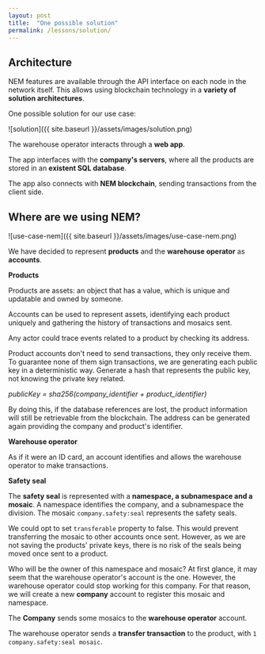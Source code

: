 ```yaml
---
layout: post
title:  "One possible solution"
permalink: /lessons/solution/
---
```


## Architecture
NEM features are available through the API interface on each node in the network itself. This allows using blockchain technology in a **variety of solution architectures**.

One possible solution for our use case:

![solution]({{ site.baseurl }}/assets/images/solution.png)

The warehouse operator interacts through a **web app**. 

The app interfaces with the **company's servers**, where all the products are stored in an **existent SQL database**. 

The app also connects with **NEM blockchain**, sending transactions from the client side.

## Where are we using NEM?

![use-case-nem]({{ site.baseurl }}/assets/images/use-case-nem.png)

We have decided to represent **products** and the **warehouse operator** as **accounts**. 

**Products**

Products are assets: an object that has a value, which is unique and updatable and owned by someone.

Accounts can be used to represent assets, identifying each product uniquely and gathering the history of transactions and mosaics sent.

Any actor could trace events related to a product by checking its address. 

Product accounts don't need to send transactions, they only receive them. To guarantee none of them sign transactions, we are generating each public key in a deterministic way. Generate a hash that represents the public key, not knowing the private key related.

*publicKey = sha256(company_identifier + product_identifier)*

By doing this, if the database references are lost, the product information will still be retrievable from the blockchain. The address can be generated again providing the company and product's identifier.

**Warehouse operator**

As if it were an ID card, an account identifies and allows the warehouse operator to make transactions.

**Safety seal**

The **safety seal** is represented with a **namespace, a subnamespace and a mosaic**. A namespace identifies the company, and a subnamespace the division. The mosaic ``company.safety:seal`` represents the safety seals. 

We could opt to set ``transferable`` property to false. This would prevent transferring the mosaic to other accounts once sent. However, as we are not saving the products' private keys, there is no risk of the seals being moved once sent to a product.

Who will be the owner of this namespace and mosaic? At first glance, it may seem that the warehouse operator's account is the one. However, the warehouse operator could stop working for this company. For that reason, we will create a new **company** account to register this mosaic and namespace.

The **Company** sends some mosaics to the **warehouse operator** account. 

The warehouse operator sends a **transfer transaction** to the product, with ``1 company.safety:seal mosaic``.